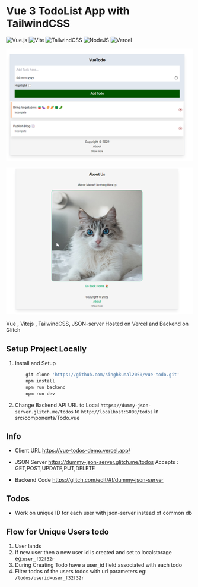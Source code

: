 # Vue 3 TodoList App with TailwindCSS
![Vue.js](https://img.shields.io/badge/vuejs-%2335495e.svg?style=for-the-badge&logo=vuedotjs&logoColor=%234FC08D)
![Vite](https://img.shields.io/badge/vite-%23646CFF.svg?style=for-the-badge&logo=vite&logoColor=white)
![TailwindCSS](https://img.shields.io/badge/tailwindcss-%2338B2AC.svg?style=for-the-badge&logo=tailwind-css&logoColor=white)
![NodeJS](https://img.shields.io/badge/node.js-6DA55F?style=for-the-badge&logo=node.js&logoColor=white)
![Vercel](https://img.shields.io/badge/vercel-%23000000.svg?style=for-the-badge&logo=vercel&logoColor=white)


![Snap](./public/snap.png)

![About](./public/about.png)

Vue , Vitejs , TailwindCSS, JSON-server
Hosted on Vercel and Backend on Glitch

## Setup Project Locally

1. Install and Setup 

    ```js
        git clone 'https://github.com/singhkunal2050/vue-todo.git'
        npm install
        npm run backend
        npm run dev

    ```

2. Change Backend API URL to Local `https://dummy-json-server.glitch.me/todos` to `http://localhost:5000/todos` in src/components/Todo.vue


## Info

- Client URL
    https://vue-todos-demo.vercel.app/

- JSON Server
    https://dummy-json-server.glitch.me/todos
    Accepts : GET,POST,UPDATE,PUT,DELETE

- Backend Code
    https://glitch.com/edit/#!/dummy-json-server


## Todos

- Work on unique ID for each user with json-server instead of common db 


## Flow for Unique Users todo

1. User lands 
2. If new user then a new user id is created and set to localstorage eg:`user_f32f32r`
3. During Creating Todo have a user_id field associated with each todo 
3. Filter todos of the users todos with url parameters eg: `/todos/userid=user_f32f32r`
